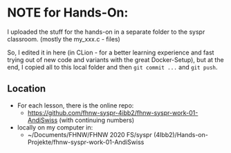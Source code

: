 # NOTE for Hands-On: 

I uploaded the stuff for the hands-on in a separate folder
to the syspr classroom. (mostly the my_xxx.c - files)

So, I edited it in here (in CLion - for a better learning experience and fast trying out of new 
code and variants with the great Docker-Setup), but at the end, I copied
all to this local folder and then `git commit ...` and `git push`.


## Location
- For each lesson, there is the online repo:
  - https://github.com/fhnw-syspr-4ibb2/fhnw-syspr-work-01-AndiSwiss   (with continuing numbers)
- locally on my computer in:
  - ~/Documents/FHNW/FHNW 2020 FS/syspr (4Ibb2)/Hands-on-Projekte/fhnw-syspr-work-01-AndiSwiss
